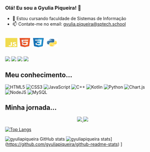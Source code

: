### Olá! Eu sou a Gyulia Piqueira! 👋

- 🌱 Estou cursando faculdade de Sistemas de Informação 
- 📫 Contate-me no email: gyulia.piqueira@sptech.school

<div style="display: inline_block"><br>
  <img align="center" alt="Rafa-Js" height="30" width="40" src="https://raw.githubusercontent.com/devicons/devicon/master/icons/javascript/javascript-plain.svg">
  <img align="center" alt="Rafa-HTML" height="30" width="40" src="https://raw.githubusercontent.com/devicons/devicon/master/icons/html5/html5-original.svg">
  <img align="center" alt="Rafa-CSS" height="30" width="40" src="https://raw.githubusercontent.com/devicons/devicon/master/icons/css3/css3-original.svg">
  <img align="center" alt="Rafa-Python" height="30" width="40" src="https://raw.githubusercontent.com/devicons/devicon/master/icons/python/python-original.svg">
</div>
  
  ##
 
<div> 
  <a href="https://instagram.com/" target="_blank"><img src="https://img.shields.io/badge/-Instagram-%23E4405F?style=for-the-badge&logo=instagram&logoColor=white" target="_blank"></a>
 <a href="https://discord.gg/wagxzStdcR" target="_blank"><img src="https://img.shields.io/badge/Discord-7289DA?style=for-the-badge&logo=discord&logoColor=white" target="_blank"></a> 
  <a href = "mailto:contatorafaballerini@gmail.com"><img src="https://img.shields.io/badge/-Gmail-%23333?style=for-the-badge&logo=gmail&logoColor=white" target="_blank"></a>
  <a href="https://www.linkedin.com/in/rafaella-ballerini-45875016a" target="_blank"><img src="https://img.shields.io/badge/-LinkedIn-%230077B5?style=for-the-badge&logo=linkedin&logoColor=white" target="_blank"></a> 
  
</div>

## Meu conhecimento...
![HTML5](https://img.shields.io/badge/html5-%23E34F26.svg?style=for-the-badge&logo=html5&logoColor=white)
![CSS3](https://img.shields.io/badge/css3-%231572B6.svg?style=for-the-badge&logo=css3&logoColor=white)
![JavaScript](https://img.shields.io/badge/javascript-%23323330.svg?style=for-the-badge&logo=javascript&logoColor=%23F7DF1E)
![C++](https://img.shields.io/badge/c++-%2300599C.svg?style=for-the-badge&logo=c%2B%2B&logoColor=white)
![Kotlin](https://img.shields.io/badge/kotlin-%237F52FF.svg?style=for-the-badge&logo=kotlin&logoColor=white)
![Python](https://img.shields.io/badge/python-3670A0?style=for-the-badge&logo=python&logoColor=ffdd54)
![Chart.js](https://img.shields.io/badge/chart.js-F5788D.svg?style=for-the-badge&logo=chart.js&logoColor=white)
![NodeJS](https://img.shields.io/badge/node.js-6DA55F?style=for-the-badge&logo=node.js&logoColor=white)
![MySQL](https://img.shields.io/badge/mysql-%2300f.svg?style=for-the-badge&logo=mysql&logoColor=white)

## Minha jornada...
<div align="center">
  
<a href="https://github.com/gyuliapiqueira">
  
<img width="40%" src="https://github-readme-stats.vercel.app/api?username=gyuliapiqueira&show_icons=true&theme=radical&include_all_commits=true&count_private=true"/>
<img width="40%" src="https://github-readme-stats.vercel.app/api/top-langs/?username=gyuliapiqueira&layout=compact&langs_count=7&theme=radical"/>

  </a>
</div>
  
<!--<a href="https://github.com/gyuliapiqueira">
  <img align="center" src="https://github-readme-stats.anuraghazra1.vercel.app/api/top-langs/?username=gyuliapiqueira&layout=compact&theme=radical" />
</a>-->



[![Top Langs](https://github-readme-stats.vercel.app/api/top-langs/?username=gyuliapiqueira&layout=compact&theme=tokyonight)](https://github.com/gyuliapiqueira/github-readme-stats)

![gyuliapiqueira GitHub stats](https://github-readme-stats.vercel.app/api?username=gyuliapiqueira&hide=issues,prs&show_icons=true&theme=tokyonight)
![gyuliapiqueira stats](https://github-readme-stats.vercel.app/api/wakatime?username=gyuliapiqueira)](https://github.com/gyuliapiqueira/github-readme-stats)
]

    

